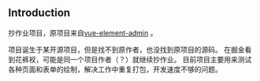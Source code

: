 
## Introduction

抄作业项目，原项目来自[vue-element-admin](https://panjiachen.github.io/vue-element-admin) 。



项目诞生于某开源项目，但是找不到原作者，也没找到原项目的源码。
在掘金看到花裤衩，可能是同一个项目作者（？）就继续抄作业。
目前项目主要用来测试各种页面和表单的绘制，解决工作中重复打包，开发速度不够的问题。